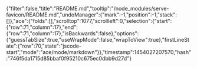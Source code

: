 {"filter":false,"title":"README.md","tooltip":"/node_modules/serve-favicon/README.md","undoManager":{"mark":-1,"position":-1,"stack":[]},"ace":{"folds":[],"scrolltop":1077,"scrollleft":0,"selection":{"start":{"row":71,"column":17},"end":{"row":71,"column":17},"isBackwards":false},"options":{"guessTabSize":true,"useWrapMode":false,"wrapToView":true},"firstLineState":{"row":70,"state":"jscode-start","mode":"ace/mode/markdown"}},"timestamp":1454027207570,"hash":"746f5da1715d85bbaf0f95210c675ec0dbb9d27d"}